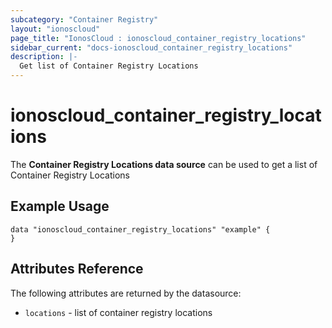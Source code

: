 ```yaml
---
subcategory: "Container Registry"
layout: "ionoscloud"
page_title: "IonosCloud : ionoscloud_container_registry_locations"
sidebar_current: "docs-ionoscloud_container_registry_locations"
description: |-
  Get list of Container Registry Locations
---
```


# ionoscloud_container_registry_locations

The **Container Registry Locations data source** can be used to get a list of Container Registry Locations

## Example Usage

```hcl
data "ionoscloud_container_registry_locations" "example" {
}
```

## Attributes Reference

The following attributes are returned by the datasource:

* `locations` - list of container registry locations